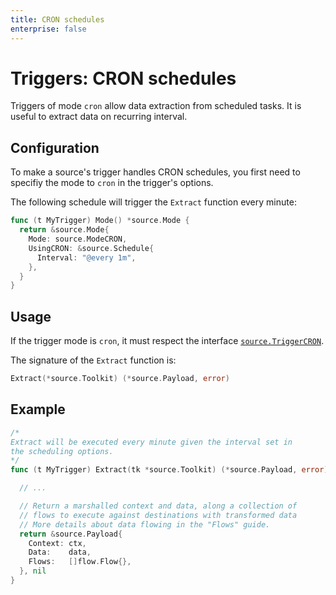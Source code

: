 ```yaml
---
title: CRON schedules
enterprise: false
---
```


# Triggers: CRON schedules

Triggers of mode `cron` allow data extraction from scheduled tasks. It is useful
to extract data on recurring interval.

## Configuration

To make a source's trigger handles CRON schedules, you first need to specifiy the
mode to `cron` in the trigger's options.

The following schedule will trigger the `Extract` function every minute:
```go
func (t MyTrigger) Mode() *source.Mode {
  return &source.Mode{
    Mode: source.ModeCRON,
    UsingCRON: &source.Schedule{
      Interval: "@every 1m",
    },
  }
}
```

## Usage

If the trigger mode is `cron`, it must respect the interface
[`source.TriggerCRON`](https://pkg.go.dev/github.com/nunchistudio/blacksmith/flow/source?tab=doc#TriggerCRON).

The signature of the `Extract` function is:
```go
Extract(*source.Toolkit) (*source.Payload, error)
```

## Example

```go
/*
Extract will be executed every minute given the interval set in
the scheduling options.
*/
func (t MyTrigger) Extract(tk *source.Toolkit) (*source.Payload, error) {

  // ...

  // Return a marshalled context and data, along a collection of
  // flows to execute against destinations with transformed data
  // More details about data flowing in the "Flows" guide.
  return &source.Payload{
    Context: ctx,
    Data:    data,
    Flows:   []flow.Flow{},
  }, nil
}
```
